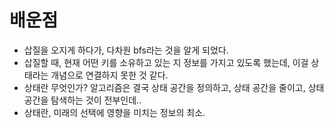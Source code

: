 # 배운점
- 삽질을 오지게 하다가, 다차원 bfs라는 것을 알게 되었다.
- 삽질할 때, 현재 어떤 키를 소유하고 있는 지 정보를 가지고 있도록 했는데, 이걸 상태라는 개념으로 연결하지 못한 것 같다.
- 상태란 무엇인가? 알고리즘은 결국 상태 공간을 정의하고, 상태 공간을 줄이고, 상태공간을 탐색하는 것이 전부인데..
- 상태란, 미래의 선택에 영향을 미치는 정보의 최소.
